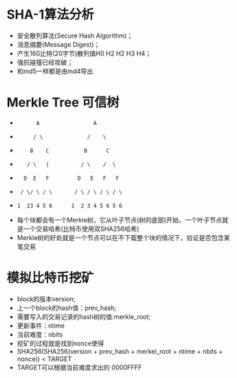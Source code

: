 # SHA-1算法分析
- 安全散列算法(Secure Hash Algorithm)；
- 消息摘要(Message Digest)；
- 产生160比特(20字节)散列值H0 H2 H2 H3 H4；
- 强抗碰撞已经攻破；
- 和md5一样都是由md4导出
# Merkle Tree 可信树
-           A                 A
-          / \              /    \
-         B    C           B      C
-        / \   |          / \    /  \
-       D  E   F         D   E   F   F
-      / \/ \ / \       / \ / \ / \ / \ 
-     1  23 4 5 6      1  2 3 4 5 6 5 6
- 每个块都会有一个Merkle树，它从叶子节点(树的底部)开始，一个叶子节点就是一个交易哈希(比特币使用双SHA256哈希)
- Merkle树的好处就是一个节点可以在不下载整个块的情况下，验证是否包含某笔交易
# 模拟比特币挖矿
- block的版本version;
- 上一个block的hash值：prev_hash;
- 需要写入的交易记录的hash树的值:merkle_root;
- 更新事件：ntime
- 当前难度：nbits
- 挖矿的过程就是找到nonce使得
- SHA256(SHA256(version + prev_hash + merkel_root + ntime + nbits + nonce)) < TARGET
- TARGET可以根据当前难度求出的 0000FFFF